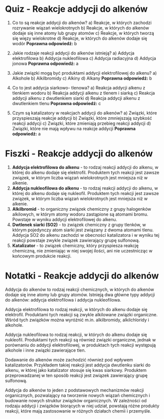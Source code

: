  # Quiz - Reakcje addycji do alkenów

1. Co to są reakcje addycji do alkenów?
   a) Reakcje, w których zachodzi rozrywanie wiązań wielokrotnych
   b) Reakcje, w których do alkenów dodaje się inne atomy lub grupy atomów
   c) Reakcje, w których tworzą się więzy wielokrotne
   d) Reakcje, w których do alkenów dodaje się wodór
   **Poprawna odpowiedź:** b

2. Jakie rodzaje reakcji addycji do alkenów istnieją?
   a) Addycja elektrofilowa
   b) Addycja nukleofilowa
   c) Addycja radiacyjna
   d) Addycja jonowa
   **Poprawna odpowiedź:** a

3. Jakie związki mogą być produktami addycji elektrofilowej do alkenu?
   a) Alkohole
   b) Alkilbromidy
   c) Alkiny
   d) Alkany
   **Poprawna odpowiedź:** b

4. Co to jest addycja siarkowo- tlenowa?
   a) Reakcja addycji alkenu z tlenkiem wodoru
   b) Reakcja addycji alkenu z tlenem i siarką
   c) Reakcja addycji alkenu z dwutlenkiem siarki
   d) Reakcja addycji alkenu z dwutlenkiem tlenu
   **Poprawna odpowiedź:** c

5. Czym są katalizatory w reakcjach addycji do alkenów?
   a) Związki, które przyspieszają reakcje addycji
   b) Związki, które zmniejszają szybkość reakcji addycji
   c) Związki, które zmieniają przebieg reakcji addycji
   d) Związki, które nie mają wpływu na reakcje addycji
   **Poprawna odpowiedź:** a

# Fiszki - Reakcje addycji do alkenów

1. **Addycja elektrofilowa do alkenu** - to rodzaj reakcji addycji do alkenu, w której do alkenu dodaje się elektrofil. Produktem tych reakcji jest zawsze związek, w którym liczba wiązań wielokrotnych jest mniejsza niż w alkenie.
2. **Addycja nukleofilowa do alkenu** - to rodzaj reakcji addycji do alkenu, w której do alkenu dodaje się nukleofil. Produktem tych reakcji jest zawsze związek, w którym liczba wiązań wielokrotnych jest mniejsza niż w alkenie.
3. **Alkilbromid** - to organiczny związek chemiczny z grupy halogenków alkilowych, w którym atomy wodoru zastąpione są atomami bromu. Powstaje w wyniku addycji elektrofilowej do alkenu.
4. **Dwtlenek siarki (SO2)** - to związek chemiczny z grupy tlenków, w którym pojedynczy atom siarki jest związany z dwoma atomami tlenu. Addycja SO2 do alkenu zachodzi w obecności katalizatora i w wyniku tej reakcji powstaje zwykle związek zawierający grupę sulfonową.
5. **Katalizator** - to związek chemiczny, który przyspiesza reakcję chemiczną, nie zmieniając w niej swojej ilości, ani nie uczestnicząc w końcowym produkcie reakcji.

# Notatki - Reakcje addycji do alkenów

Addycja do alkenów to rodzaj reakcji chemicznych, w których do alkenów dodaje się inne atomy lub grupy atomów. Istnieją dwa główne typy addycji do alkenów: addycja elektrofilowa i addycja nukleofilowa.

Addycja elektrofilowa to rodzaj reakcji, w których do alkenu dodaje się elektrofil. Produktami tych reakcji są zwykle alkilowane związki organiczne. Wśród tych związków można wyróżnić m.in. alkilbromidy, alkilchloridy i alkohole.

Addycja nukleofilowa to rodzaj reakcji, w których do alkenu dodaje się nukleofil. Produktami tych reakcji są również związki organiczne, jednak w porównaniu do addycji elektrofilowej, w produktach tych reakcji występują alkohole i inne związki zawierające tlen.

Dodawanie do alkenów może zachodzić również pod wpływem katalizatorów. Przykładem takiej reakcji jest addycja dwutlenku siarki do alkenu, w której jako katalizator stosuje się kwas siarkowy. Produktem przeprowadzanej w ten sposób reakcji jest związek zawierający grupę sulfonową.

Addycja do alkenów to jeden z podstawowych mechanizmów reakcji organicznych, pozwalający na tworzenie nowych wiązań chemicznych i budowanie nowych struktur związków organicznych. W zależności od rodzaju addycji i związków biorących w niej udział, powstają różne produkty reakcji, które mają zastosowanie w różnych działach chemii i przemyśle.